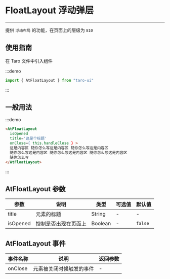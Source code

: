 # FloatLayout 浮动弹层

---

提供 `浮动布局` 的功能，在页面上的层级为 `810`

## 使用指南

在 Taro 文件中引入组件

:::demo

```js
import { AtFloatLayout } from "taro-ui"
```

:::

## 一般用法

:::demo

```html
<AtFloatLayout
  isOpened
  title='这是个标题'
  onClose={ this.handleClose } >
  这是内容区 随你怎么写这是内容区 随你怎么写这是内容区
  随你怎么写这是内容区 随你怎么写这是内容区 随你怎么写这是内容区
  随你怎么写
</AtFloatLayout>
```

:::

## AtFloatLayout 参数

| 参数     | 说明                 | 类型    | 可选值 | 默认值  |
| -------- | -------------------- | ------- | ------ | ------- |
| title    | 元素的标题           | String  | -      | -       |
| isOpened | 控制是否出现在页面上 | Boolean | -      | `false` |

## AtFloatLayout 事件

| 事件名称 | 说明                     | 返回参数 |
| -------- | ------------------------ | -------- |
| onClose  | 元素被关闭时候触发的事件 | -        |
